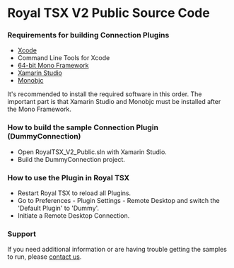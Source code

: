 # Royal TSX V2 Public Source Code

### Requirements for building Connection Plugins
* [Xcode](https://developer.apple.com/xcode/)
* Command Line Tools for Xcode
* [64-bit Mono Framework](http://monobjc.net/downloads-archives-mono.html)
* [Xamarin Studio](http://xamarin.com/studio)
* [Monobjc](http://monobjc.net/downloads.html)

It's recommended to install the required software in this order. The important part is that Xamarin Studio and Monobjc must be installed after the Mono Framework.

### How to build the sample Connection Plugin (DummyConnection)
* Open RoyalTSX_V2_Public.sln with Xamarin Studio.
* Build the DummyConnection project.

### How to use the Plugin in Royal TSX
* Restart Royal TSX to reload all Plugins.
* Go to Preferences - Plugin Settings - Remote Desktop and switch the 'Default Plugin' to 'Dummy'.
* Initiate a Remote Desktop Connection.

### Support
If you need additional information or are having trouble getting the samples to run, please [contact us](http://support.royalapplications.com/).
